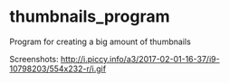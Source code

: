 # thumbnails_program
Program for creating a big amount of thumbnails

Screenshots: http://i.piccy.info/a3/2017-02-01-16-37/i9-10798203/554x232-r/i.gif
